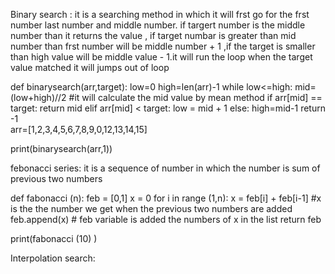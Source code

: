Binary search : it is a searching method in which it will frst go for the frst number last number and middle number.
if targert number is the middle number than it returns the value , if target numbar is greater than mid number than frst number will be middle number + 1 ,if the target is smaller than high value will be middle value - 1.it will run the loop when the target value matched it will jumps out of loop

def binarysearch(arr,target):
    low=0
    high=len(arr)-1
    while low<=high:
        mid=(low+high)//2 #it will calculate the mid value by mean method
        if arr[mid] == target:
            return mid
        elif arr[mid] < target:
            low = mid + 1
        else:
            high=mid-1
    return -1        
arr=[1,2,3,4,5,6,7,8,9,0,12,13,14,15]

print(binarysearch(arr,1))      





febonacci series: it is a sequence of number in which the number is sum of previous two numbers 




def fabonacci (n):
    feb = [0,1]
    x = 0
    for i in range (1,n):
        x = feb[i] + feb[i-1]  #x is the the number we get when the previous two numbers are added
        feb.append(x) # feb variable is added the numbers of x in the list
    return feb
        
print(fabonacci (10) )



Interpolation search:

